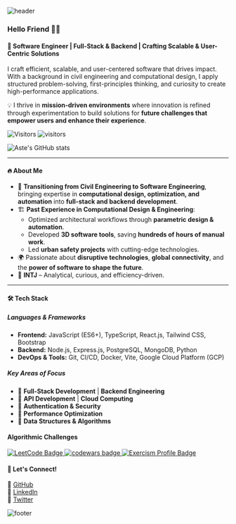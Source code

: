 ![header](https://capsule-render.vercel.app/api?type=waving&fontAlignY=20&height=150&color=0:43cea2,100:185a9d&fontColor=ffffff&animation=fadeIn&fontSize=24&text=Aste%20Ploug%20Henriksen&desc=Software%20Engineer%20|%20Full-Stack&descAlignY=38&descSize=16)

### Hello Friend 👋🏽

#### 🚀 Software Engineer | Full-Stack & Backend | Crafting Scalable & User-Centric Solutions  

I craft efficient, scalable, and user-centered software that drives impact. With a background in civil engineering and computational design, I apply structured problem-solving, first-principles thinking, and curiosity to create high-performance applications.

💡 I thrive in **mission-driven environments** where innovation is refined through experimentation to build solutions for **future challenges that empower users and enhance their experience**.

![Visitors](https://visitor-badge.glitch.me/badge?page_id=aste.aste)
![visitors](https://visitor-badge.glitch.me/badge?page_id=page.id)

![Aste's GitHub stats](https://github-readme-stats.vercel.app/api?username=aste&theme=dark&show_icons=true)


---

#### 🔥 About Me

- 🎯 **Transitioning from Civil Engineering to Software Engineering**, bringing expertise in **computational design, optimization, and automation** into **full-stack and backend development**.
- 🏗 **Past Experience in Computational Design & Engineering**:
  - Optimized architectural workflows through **parametric design & automation**.
  - Developed **3D software tools**, saving **hundreds of hours of manual work**.
  - Led **urban safety projects** with cutting-edge technologies.
- 🌍 Passionate about **disruptive technologies**, **global connectivity**, and the **power of software to shape the future**.
- 🧠 **INTJ** – Analytical, curious, and efficiency-driven.

---

#### 🛠️ Tech Stack

##### **Languages & Frameworks**
- **Frontend:** JavaScript (ES6+), TypeScript, React.js, Tailwind CSS, Bootstrap
- **Backend:** Node.js, Express.js, PostgreSQL, MongoDB, Python
- **DevOps & Tools:** Git, CI/CD, Docker, Vite, Google Cloud Platform (GCP)

##### **Key Areas of Focus**
- 🔹 **Full-Stack Development** | **Backend Engineering**
- 🔹 **API Development** | **Cloud Computing**
- 🔹 **Authentication & Security**
- 🔹 **Performance Optimization**
- 🔹 **Data Structures & Algorithms**

#### Algorithmic Challenges
<p align="left">
      <a href="https://leetcode.com/u/asteploug/">
    <img src="https://img.shields.io/badge/dynamic/json?style=flat&labelColor=black&color=%23ffa116&lKey Areas of Focusabel=Ranking&query=ranking&url=https%3A%2F%2Fleetcode-badge.vercel.app%2Fapi%2Fusers%2Fasteploug&logo=leetcode&logoColor=yellow" alt="LeetCode Badge">
  </a>
  <a href="https://www.codewars.com/users/asteploug">
    <img src="https://www.codewars.com/users/asteploug/badges/micro" alt="codewars badge">
  </a>
  <a href="https://exercism.org/profiles/Aste-5413">
    <img src="https://img.shields.io/badge/Exercism-Profile-5C1CAC?logo=exercism&logoColor=white" alt="Exercism Profile Badge">
</a>
</p>

#### 🚀 Let's Connect!

🔗 [GitHub](https://github.com/yourusername)  
🔗 [LinkedIn](https://www.linkedin.com/in/yourprofile)  
🔗 [Twitter](https://twitter.com/yourhandle)

![footer](https://capsule-render.vercel.app/api?section=footer&type=waving&height=100&color=0:43cea2,100:185a9d)

<!--

I craft efficient, scalable and user-centered software that drives impact. Blending engineering expertise with entrepreneurial experience, I apply structured problem-solving, first-principle thinking and curiosity to create intuitive, high-performance applications. I thrive in mission-driven environments where innovation is refined through experimentation to build solutions for future challenges that empower users and enhance their experience.


2. Neon Sunset (ambient_gradient)
&color=0:feac5e,50:c779d0,100:4bc0c8

3. Ocean Blue
&color=0:43cea2,100:185a9d



**aste/aste** is a ✨ _special_ ✨ repository because its `README.md` (this file) appears on your GitHub profile.

Here are some ideas to get you started:

- 🔭 I’m currently working on ...
- 🌱 I’m currently learning ...
- 👯 I’m looking to collaborate on ...
- 🤔 I’m looking for help with ...
- 💬 Ask me about ...
- 📫 How to reach me: ...
- 😄 Pronouns: ...
- ⚡ Fun fact: ...
-->
